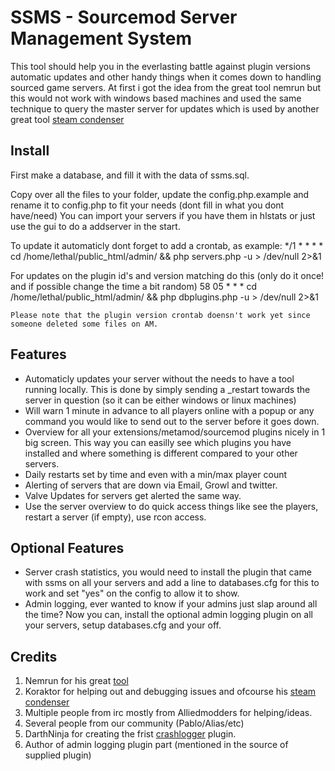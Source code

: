 SSMS - Sourcemod Server Management System
=========================================

This tool should help you in the everlasting battle against plugin versions automatic updates and other handy things
when it comes down to handling sourced game servers. At first i got the idea from the great tool nemrun but this would
not work with windows based machines and used the same technique to query the master server for updates which is used
by another great tool [steam condenser]

Install
-------

First make a database, and fill it with the data of ssms.sql.

Copy over all the files to your folder, update the config.php.example and rename it to config.php
to fit your needs (dont fill in what you dont have/need) You can import your servers if you have
them in hlstats or just use the gui to do a addserver in the start.


To update it automaticly dont forget to add a crontab, as example: 
	*/1 * * * * cd /home/lethal/public_html/admin/ && php servers.php -u > /dev/null 2>&1


For updates on the plugin id's and version matching do this (only do it once! and if possible change the time a bit random)
	58 05 * * * cd /home/lethal/public_html/admin/ && php dbplugins.php -u > /dev/null 2>&1

	Please note that the plugin version crontab doensn't work yet since someone deleted some files on AM.

Features
--------

* Automaticly updates your server without the needs to have a tool running locally. This is done by simply sending a _restart towards the server in question (so it can be either windows or linux machines)
* Will warn 1 minute in advance to all players online with a popup or any command you would like to send out to the server before it goes down.
* Overview for all your extensions/metamod/sourcemod plugins nicely in 1 big screen. This way you can easilly see which plugins you have installed and where something is different compared to your other servers.
* Daily restarts set by time and even with a min/max player count
* Alerting of servers that are down via Email, Growl and twitter. 
* Valve Updates for servers get alerted the same way.
* Use the server overview to do quick access things like see the players, restart a server (if empty), use rcon access.

Optional Features
-----------------
* Server crash statistics, you would need to install the plugin that came with ssms on all your servers and add a line to databases.cfg for this to work and set "yes" on the config to allow it to show.
* Admin logging, ever wanted to know if your admins just slap around all the time? Now you can, install the optional admin logging plugin on all your servers, setup databases.cfg and your off.


Credits
-------
1. Nemrun for his great [tool]
2. Koraktor for helping out and debugging issues and ofcourse his [steam condenser]
3. Multiple people from irc mostly from Alliedmodders for helping/ideas.
4. Several people from our community (Pablo/Alias/etc)
5. DarthNinja for creating the frist [crashlogger] plugin.
6. Author of admin logging plugin part (mentioned in the source of supplied plugin)

[tool]: http://nephyrin.net/tools/nemrun/latest/
[steam condenser]: https://github.com/koraktor/steam-condenser
[crashlogger]: http://forums.alliedmods.net/showthread.php?p=1050025

